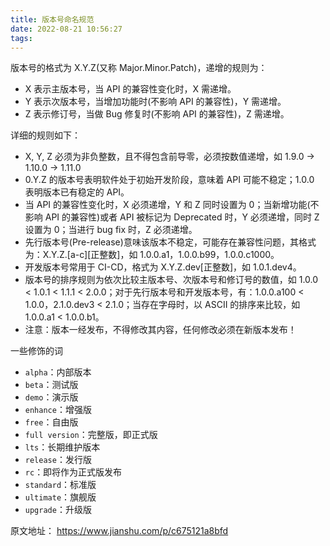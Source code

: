 ```yaml
---
title: 版本号命名规范
date: 2022-08-21 10:56:27
tags:
---
```


版本号的格式为 X.Y.Z(又称 Major.Minor.Patch)，递增的规则为：

- X 表示主版本号，当 API 的兼容性变化时，X 需递增。
- Y 表示次版本号，当增加功能时(不影响 API 的兼容性)，Y 需递增。
- Z 表示修订号，当做 Bug 修复时(不影响 API 的兼容性)，Z 需递增。

详细的规则如下：

- X, Y, Z 必须为非负整数，且不得包含前导零，必须按数值递增，如 1.9.0 -> 1.10.0 -> 1.11.0
- 0.Y.Z 的版本号表明软件处于初始开发阶段，意味着 API 可能不稳定；1.0.0 表明版本已有稳定的 API。
- 当 API 的兼容性变化时，X 必须递增，Y 和 Z 同时设置为 0；当新增功能(不影响 API 的兼容性)或者 API 被标记为 Deprecated 时，Y 必须递增，同时 Z 设置为 0；当进行 bug fix 时，Z 必须递增。
- 先行版本号(Pre-release)意味该版本不稳定，可能存在兼容性问题，其格式为：X.Y.Z.[a-c][正整数]，如 1.0.0.a1，1.0.0.b99，1.0.0.c1000。
- 开发版本号常用于 CI-CD，格式为 X.Y.Z.dev[正整数]，如 1.0.1.dev4。
- 版本号的排序规则为依次比较主版本号、次版本号和修订号的数值，如 1.0.0 < 1.0.1 < 1.1.1 < 2.0.0；对于先行版本号和开发版本号，有：1.0.0.a100 < 1.0.0，2.1.0.dev3 < 2.1.0；当存在字母时，以 ASCII 的排序来比较，如 1.0.0.a1 < 1.0.0.b1。
- 注意：版本一经发布，不得修改其内容，任何修改必须在新版本发布！

一些修饰的词

- `alpha`：内部版本
- `beta`：测试版
- `demo`：演示版
- `enhance`：增强版
- `free`：自由版
- `full version`：完整版，即正式版
- `lts`：长期维护版本
- `release`：发行版
- `rc`：即将作为正式版发布
- `standard`：标准版
- `ultimate`：旗舰版
- `upgrade`：升级版

原文地址： https://www.jianshu.com/p/c675121a8bfd